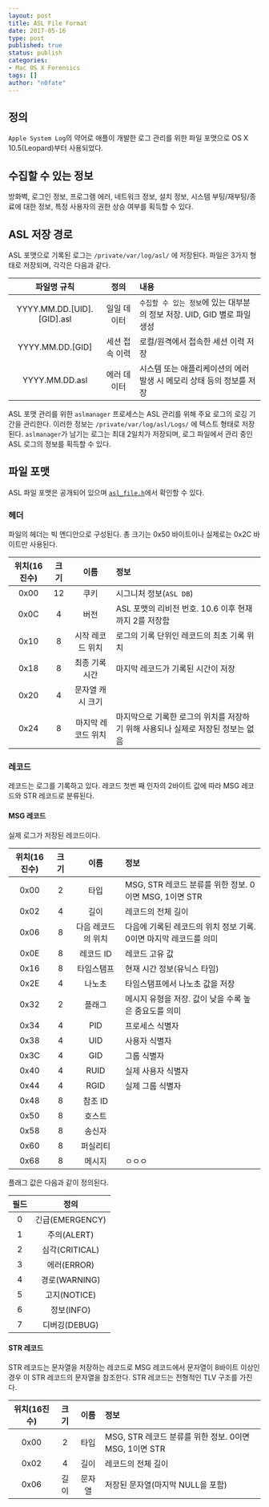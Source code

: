 ```yaml
---
layout: post
title: ASL File Format
date: 2017-05-16
type: post
published: true
status: publish
categories:
- Mac OS X Forensics
tags: []
author: "n0fate"
---
```


## 정의
`Apple System Log`의 약어로 애플이 개발한 로그 관리를 위한 파일 포맷으로 OS X 10.5(Leopard)부터 사용되었다.

## 수집할 수 있는 정보
방화벽, 로그인 정보, 프로그램 에러, 네트워크 정보, 설치 정보, 시스템 부팅/재부팅/종료에 대한 정보, 특정 사용자의 권한 상승 여부를 획득할 수 있다.

## ASL 저장 경로
ASL 포맷으로 기록된 로그는 `/private/var/log/asl/` 에 저장된다. 파일은 3가지 형태로 저장되며, 각각은 다음과 같다.

| 파일명 규칙 | 정의 | 내용 |
| :---: | :---:| :--- |
| YYYY.MM.DD.[UID].[GID].asl | 일일 데이터 | `수집할 수 있는 정보`에 있는 대부분의 정보 저장. UID, GID 별로 파일 생성 |
| YYYY.MM.DD.[GID] | 세션 접속 이력 | 로컬/원격에서 접속한 세션 이력 저장 |
| YYYY.MM.DD.asl | 에러 데이터 | 시스템 또는 애플리케이션의 에러 발생 시 메모리 상태 등의 정보를 저장 |

ASL 포맷 관리를 위한 `aslmanager` 프로세스는 ASL 관리를 위해 주요 로그의 로깅 기간을 관리한다. 이러한 정보는 `/private/var/log/asl/Logs/` 에 텍스트 형태로 저장된다. `aslmanager`가 남기는 로그는 최대 2일치가 저장되며, 로그 파일에서 관리 중인 ASL 로그의 정보를 획득할 수 있다.

## 파일 포맷
ASL 파일 포맷은 공개되어 있으며 [`asl_file.h`](http://opensource.apple.com/source/Libc/Libc-763.13/gen/asl_file.h)에서 확인할 수 있다.

### 헤더
파일의 헤더는 빅 엔디안으로 구성된다. 총 크기는 0x50 바이트이나 실제로는 0x2C 바이트만 사용된다.

| 위치(16진수) | 크기 | 이름 | 정보 |
| :---: | :---: | :---: | :--- |
| 0x00 | 12 | 쿠키 | 시그니처 정보(`ASL DB`) |
| 0x0C | 4 | 버전 | ASL 포맷의 리비전 번호. 10.6 이후 현재까지 2를 저장함 |
| 0x10 | 8 | 시작 레코드 위치 | 로그의 기록 단위인 레코드의 최초 기록 위치 |
| 0x18 | 8 | 최종 기록 시간 | 마지막 레코드가 기록된 시간이 저장 |
| 0x20 | 4 | 문자열 캐시 크기 | |
| 0x24 | 8 | 마지막 레코드 위치 | 마지막으로 기록한 로그의 위치를 저장하기 위해 사용되나 실제로 저장된 정보는 없음 |

### 레코드
레코드는 로그를 기록하고 있다. 레코드 첫번 째 인자의 2바이트 값에 따라 MSG 레코드와 STR 레코드로 분류된다.

#### MSG 레코드
실제 로그가 저장된 레코드이다.

| 위치(16진수) | 크기 | 이름 | 정보 |
| :---:      |:---:|:---:|:--- |
| 0x00 | 2 | 타입 | MSG, STR 레코드 분류를 위한 정보. 0이면 MSG, 1이면 STR |
| 0x02 | 4 | 길이 | 레코드의 전체 길이 |
| 0x06 | 8 | 다음 레코드의 위치 | 다음에 기록된 레코드의 위치 정보 기록. 0이면 마지막 레코드를 의미 |
| 0x0E | 8 | 레코드 ID | 레코드 고유 값 |
| 0x16 | 8 | 타임스탬프 | 현재 시간 정보(유닉스 타임) |
| 0x2E | 4 | 나노초 | 타임스탬프에서 나노초 값을 저장 |
| 0x32 | 2 | 플래그 | 메시지 유형을 저장. 값이 낮을 수록 높은 중요도를 의미 |
| 0x34 | 4 | PID | 프로세스 식별자 |
| 0x38 | 4 | UID | 사용자 식별자 |
| 0x3C | 4 | GID | 그룹 식별자 |
| 0x40 | 4 | RUID | 실제 사용자 식별자 |
| 0x44 | 4 | RGID | 실제 그룹 식별자 |
| 0x48 | 8 | 참조 ID | |
| 0x50 | 8 | 호스트 | |
| 0x58 | 8 | 송신자 | |
| 0x60 | 8 | 퍼실리티 | |
| 0x68 | 8 | 메시지 | ㅇㅇㅇ |

플래그 값은 다음과 같이 정의된다.

| 필드 | 정의 |
|:---:|:---:|
| 0 | 긴급(EMERGENCY) |
| 1 | 주의(ALERT) |
| 2 | 심각(CRITICAL) |
| 3 | 에러(ERROR) |
| 4 | 경로(WARNING) |
| 5 | 고지(NOTICE) |
| 6 | 정보(INFO) |
| 7 | 디버깅(DEBUG) |


#### STR 레코드
STR 레코드는 문자열을 저장하는 레코드로 MSG 레코드에서 문자열이 8바이트 이상인 경우 이 STR 레코드의 문자열을 참조한다. STR 레코드는 전형적인 TLV 구조를 가진다.

| 위치(16진수) | 크기 | 이름 | 정보 |
| :---:      |:---:|:---:|:--- |
| 0x00 | 2 | 타입 | MSG, STR 레코드 분류를 위한 정보. 0이면 MSG, 1이면 STR |
| 0x02 | 4 | 길이 | 레코드의 전체 길이 |
| 0x06 | 길이 | 문자열 | 저장된 문자열(마지막 NULL을 포함) |
